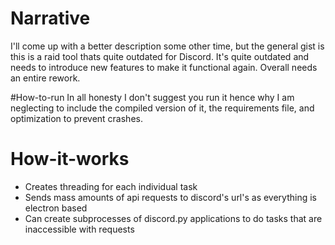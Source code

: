 # Narrative

I'll come up with a better description some other time, but the general gist is this is a raid tool thats quite outdated for Discord.
It's quite outdated and needs to introduce new features to make it functional again. Overall needs an entire rework.


#How-to-run
In all honesty I don't suggest you run it hence why I am neglecting to include the compiled version of it, the requirements file, and 
optimization to prevent crashes.

# How-it-works
* Creates threading for each individual task
* Sends mass amounts of api requests to discord's url's as everything is electron based
* Can create subprocesses of discord.py applications to do tasks that are inaccessible with requests

